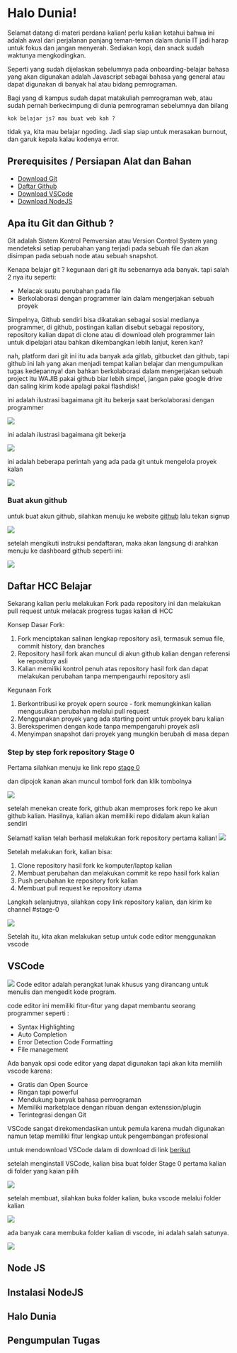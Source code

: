 # Halo Dunia!
Selamat datang di materi perdana kalian! perlu kalian ketahui bahwa ini adalah awal dari perjalanan panjang teman-teman dalam dunia IT jadi harap untuk fokus dan jangan menyerah. Sediakan kopi, dan snack sudah waktunya mengkodingkan.

Seperti yang sudah dijelaskan sebelumnya pada onboarding-belajar bahasa yang akan digunakan adalah Javascript sebagai bahasa yang general atau dapat digunakan di banyak hal atau bidang pemrograman.

Bagi yang di kampus sudah dapat matakuliah pemrograman web, atau sudah pernah berkecimpung di dunia pemrograman sebelumnya dan bilang
 ```
kok belajar js? mau buat web kah ?
 ```

 tidak ya, kita mau belajar ngoding. Jadi siap siap untuk merasakan burnout, dan garuk kepala kalau kodenya error.


## Prerequisites / Persiapan Alat dan Bahan
- <a href="https://git-scm.com/downloads">Download Git</a>  
- <a href="">Daftar Github</a>
- <a href="">Download VSCode </a>
- <a href="">Download NodeJS </a>

## Apa itu Git dan Github ? 
Git adalah Sistem Kontrol Pemversian atau Version Control System yang mendeteksi setiap perubahan yang terjadi pada sebuah file dan akan disimpan pada sebuah node atau sebuah snapshot. 

Kenapa belajar git ? 
kegunaan dari git itu sebenarnya ada banyak. tapi salah 2 nya itu seperti: 
- Melacak suatu perubahan pada file
- Berkolaborasi dengan programmer lain dalam mengerjakan sebuah proyek 

Simpelnya, Github sendiri bisa dikatakan sebagai sosial medianya programmer, di github, postingan kalian disebut sebagai repository, repository kalian dapat di clone atau di download oleh programmer lain untuk dipelajari atau bahkan dikembangkan lebih lanjut, keren kan? 

nah, platform dari git ini itu ada banyak ada gitlab, gitbucket dan github, tapi github ini lah yang akan menjadi tempat kalian belajar dan mengumpulkan tugas kedepannya! dan bahkan berkolaborasi dalam mengerjakan sebuah project itu WAJIB pakai github biar lebih simpel, jangan pake google drive dan saling kirim kode apalagi pakai flashdisk!

ini adalah ilustrasi bagaimana git itu bekerja saat berkolaborasi dengan programmer

<img src="./asset/carakerjagit.webp">

ini adalah ilustrasi bagaimana git bekerja 

<img src="./asset/carakerjagitlagi.jpg">

ini adalah beberapa perintah yang ada pada git untuk mengelola proyek kalan 

<img src="./asset/gitcitsit.webp">

### Buat akun github
untuk buat akun github, silahkan menuju ke website <a href="github.com">github</a> lalu tekan signup 

<img src="./asset/signup.png">

setelah mengikuti instruksi pendaftaran, maka akan langsung di arahkan menuju ke dashboard github seperti ini:

<img src="./asset/dashboard.png">

## Daftar HCC Belajar 
Sekarang kalian perlu melakukan Fork pada repository ini dan melakukan pull request untuk melacak progress tugas kalian di HCC

Konsep Dasar Fork:
1. Fork menciptakan salinan lengkap repository asli, termasuk semua file, commit history, dan branches
2. Repository hasil fork akan muncul di akun github kalian dengan referensi ke repository asli
3. Kalian memiliki kontrol penuh atas repository hasil fork dan dapat melakukan perubahan tanpa mempengaurhi repository asli

Kegunaan Fork
1. Berkontribusi ke proyek opern source - fork memungkinkan kalian mengusulkan perubahan melalui pull request
2. Menggunakan proyek yang ada starting point untuk proyek baru kalian
3. Bereksperimen dengan kode tanpa mempengaruhi proyek asli 
4. Menyimpan snapshot dari proyek yang mungkin berubah di masa depan

### Step by step fork repository Stage 0
Pertama silahkan menuju ke link repo <a href="https://github.com/habibiecodingclub/HCC-Belajar/tree/master/Phase-0">stage 0</a>

dan dipojok kanan akan muncul tombol fork dan klik tombolnya

<img src="./asset/fork1.png">

setelah menekan create fork, github akan memproses fork repo ke akun github kalian. Hasilnya, kalian akan memiliki repo didalam akun kalian sendiri

Selamat! kalian telah berhasil melakukan fork repository pertama kalian!
<img src="./asset/fork2.png">

Setelah melakukan fork, kalian bisa: 
1. Clone repository hasil fork ke komputer/laptop kalian
2. Membuat perubahan dan melakukan commit ke repo hasil fork kalian 
3. Push perubahan ke repository fork kalian
4. Membuat pull request ke repository utama

Langkah selanjutnya, silahkan copy link repository kalian, dan kirim ke channel #stage-0

<img src="./asset/submitrepo.png">

Setelah itu, kita akan melakukan setup untuk code editor menggunakan vscode

## VSCode
<img src="./asset/vscode.png">
Code editor adalah perangkat lunak khusus yang dirancang untuk menulis dan mengedit kode program. 

code editor ini memiliki fitur-fitur yang dapat membantu seorang programmer seperti : 
- Syntax Highlighting 
- Auto Completion
- Error Detection Code Formatting
- File management

Ada banyak opsi code editor yang dapat digunakan tapi akan kita memilih vscode karena:
- Gratis dan Open Source
- Ringan tapi powerful
- Mendukung banyak bahasa pemrograman
- Memiliki marketplace dengan ribuan dengan extenssion/plugin
- Terintegrasi dengan Git

VSCode sangat direkomendasikan untuk pemula karena mudah digunakan namun tetap memiliki fitur lengkap untuk pengembangan profesional

untuk mendownload VSCode dalam di download di link <a href="https://code.visualstudio.com/download">berikut</a>

setelah menginstall VSCode, kalian bisa buat folder Stage 0 pertama kalian di folder yang kaian pilih 

<img src="./asset/stage0.png">

setelah membuat, silahkan buka folder kalian, buka vscode melalui folder kalian 

<img src="./asset/open.png">

ada banyak cara membuka folder kalian di vscode, ini adalah salah satunya.

<img src="./asset/vscodestage0.png">


## Node JS 

## Instalasi NodeJS

## Halo Dunia 

## Pengumpulan Tugas